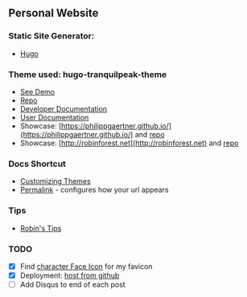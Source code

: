 ## Personal Website

### Static Site Generator:

* [Hugo](https://gohugo.io/getting-started/quick-start/)

### Theme used: hugo-tranquilpeak-theme

* [See Demo](https://themes.gohugo.io/theme/hugo-tranquilpeak-theme/)
* [Repo](https://github.com/kakawait/hugo-tranquilpeak-theme)
* [Developer Documentation](https://github.com/kakawait/hugo-tranquilpeak-theme/blob/31c71da9f5b37972ea649d7ae1b54c82e0d353e4/docs/developer.md#requirements)
* [User Documentation](https://github.com/kakawait/hugo-tranquilpeak-theme/blob/develop/docs/user.md#add-custom-js-or-css-using-configuration)
* Showcase: [https://philippgaertner.github.io/](https://philippgaertner.github.io/) and [repo](https://github.com/philippgaertner/philippgaertner.github.io)
* Showcase: [http://robinforest.net](http://robinforest.net) and [repo](https://github.com/robinfhu/personal-site)


### Docs Shortcut
* [Customizing Themes](https://gohugo.io/themes/customizing/)
* [Permalink](https://gohugo.io/content-management/urls/#permalinks) - configures how your url appears

### Tips
* [Robin's Tips](http://robinforest.net/post/hugo-questions/)

### TODO

* [X] Find [character Face Icon](https://www.freepik.com/index.php?goto=74&idfoto=777192&term=user%20avatar) for my favicon
* [X] Deployment: [host from github](https://gohugo.io/hosting-and-deployment/hosting-on-github/)
* [ ] Add Disqus to end of each post
